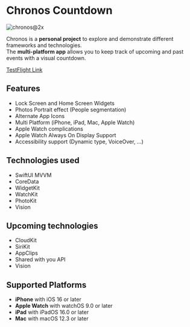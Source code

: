 # Chronos Countdown
![chronos@2x](https://user-images.githubusercontent.com/49677462/196032761-70284be8-e65d-4b4c-8870-a6d93cdebbf5.png)

Chronos is a **personal project** to explore and demonstrate different frameworks and technologies. <br>
The **multi-platform app** allows you to keep track of upcoming and past events with a visual countdown.

[TestFlight Link](https://testflight.apple.com/join/DIQsmGYF)


## Features

- Lock Screen and Home Screen Widgets
- Photos Portrait effect (People segmentation)
- Alternate App Icons
- Multi Platform (iPhone, iPad, Mac, Apple Watch)
- Apple Watch complications
- Apple Watch Always On Display Support
- Accessibility support (Dynamic type, VoiceOver, …)

## Technologies used

- SwiftUI MVVM
- CoreData
- WidgetKit
- WatchKit
- PhotoKit
- Vision

## Upcoming technologies

- CloudKit
- SiriKit
- AppClips
- Shared with you API
- Vision

## Supported Platforms

- **iPhone** with iOS 16 or later
- **Apple Watch** with watchOS 9.0 or later
- **iPad** with iPadOS 16.0 or later
- **Mac** with macOS 12.3 or later
